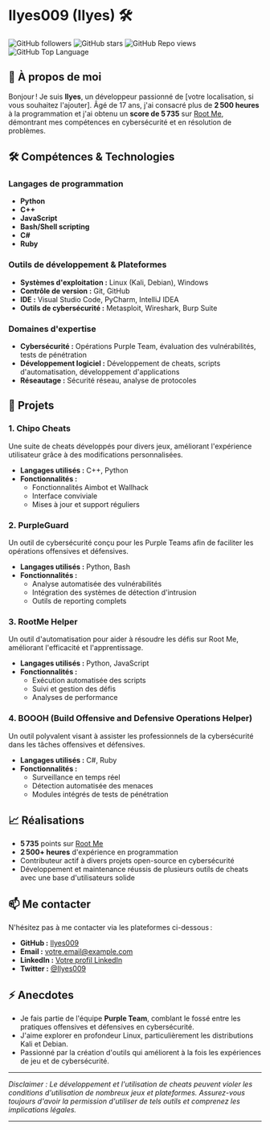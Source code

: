 # Ilyes009 (Ilyes) 🛠️

![GitHub followers](https://img.shields.io/github/followers/Ilyes009?label=Followers)
![GitHub stars](https://img.shields.io/github/stars/Ilyes009?label=Stars)
![GitHub Repo views](https://img.shields.io/github/views/Ilyes009?label=Views)
![GitHub Top Language](https://img.shields.io/github/languages/top/Ilyes009?color=blue)

## 👋 À propos de moi

Bonjour ! Je suis **Ilyes**, un développeur passionné de [votre localisation, si vous souhaitez l'ajouter]. Âgé de 17 ans, j'ai consacré plus de **2 500 heures** à la programmation et j'ai obtenu un **score de 5 735** sur [Root Me](https://www.root-me.org/), démontrant mes compétences en cybersécurité et en résolution de problèmes.

## 🛠️ Compétences & Technologies

### Langages de programmation
- **Python**
- **C++**
- **JavaScript**
- **Bash/Shell scripting**
- **C#**
- **Ruby**

### Outils de développement & Plateformes
- **Systèmes d'exploitation :** Linux (Kali, Debian), Windows
- **Contrôle de version :** Git, GitHub
- **IDE :** Visual Studio Code, PyCharm, IntelliJ IDEA
- **Outils de cybersécurité :** Metasploit, Wireshark, Burp Suite

### Domaines d'expertise
- **Cybersécurité :** Opérations Purple Team, évaluation des vulnérabilités, tests de pénétration
- **Développement logiciel :** Développement de cheats, scripts d'automatisation, développement d'applications
- **Réseautage :** Sécurité réseau, analyse de protocoles

## 🚀 Projets

### 1. **Chipo Cheats**
Une suite de cheats développés pour divers jeux, améliorant l'expérience utilisateur grâce à des modifications personnalisées.

- **Langages utilisés :** C++, Python
- **Fonctionnalités :**
  - Fonctionnalités Aimbot et Wallhack
  - Interface conviviale
  - Mises à jour et support réguliers

### 2. **PurpleGuard**
Un outil de cybersécurité conçu pour les Purple Teams afin de faciliter les opérations offensives et défensives.

- **Langages utilisés :** Python, Bash
- **Fonctionnalités :**
  - Analyse automatisée des vulnérabilités
  - Intégration des systèmes de détection d'intrusion
  - Outils de reporting complets

### 3. **RootMe Helper**
Un outil d'automatisation pour aider à résoudre les défis sur Root Me, améliorant l'efficacité et l'apprentissage.

- **Langages utilisés :** Python, JavaScript
- **Fonctionnalités :**
  - Exécution automatisée des scripts
  - Suivi et gestion des défis
  - Analyses de performance

### 4. **BOOOH (Build Offensive and Defensive Operations Helper)**
Un outil polyvalent visant à assister les professionnels de la cybersécurité dans les tâches offensives et défensives.

- **Langages utilisés :** C#, Ruby
- **Fonctionnalités :**
  - Surveillance en temps réel
  - Détection automatisée des menaces
  - Modules intégrés de tests de pénétration

## 📈 Réalisations

- **5 735** points sur [Root Me](https://www.root-me.org/)
- **2 500+ heures** d'expérience en programmation
- Contributeur actif à divers projets open-source en cybersécurité
- Développement et maintenance réussis de plusieurs outils de cheats avec une base d'utilisateurs solide

## 📫 Me contacter

N'hésitez pas à me contacter via les plateformes ci-dessous :

- **GitHub :** [Ilyes009](https://github.com/Ilyes009)
- **Email :** [votre.email@example.com](mailto:votre.email@example.com)
- **LinkedIn :** [Votre profil LinkedIn](https://www.linkedin.com/in/votreprofil/)
- **Twitter :** [@Ilyes009](https://twitter.com/Ilyes009)

## ⚡ Anecdotes

- Je fais partie de l'équipe **Purple Team**, comblant le fossé entre les pratiques offensives et défensives en cybersécurité.
- J'aime explorer en profondeur Linux, particulièrement les distributions Kali et Debian.
- Passionné par la création d'outils qui améliorent à la fois les expériences de jeu et de cybersécurité.

---

*Disclaimer : Le développement et l'utilisation de cheats peuvent violer les conditions d'utilisation de nombreux jeux et plateformes. Assurez-vous toujours d'avoir la permission d'utiliser de tels outils et comprenez les implications légales.*

---
